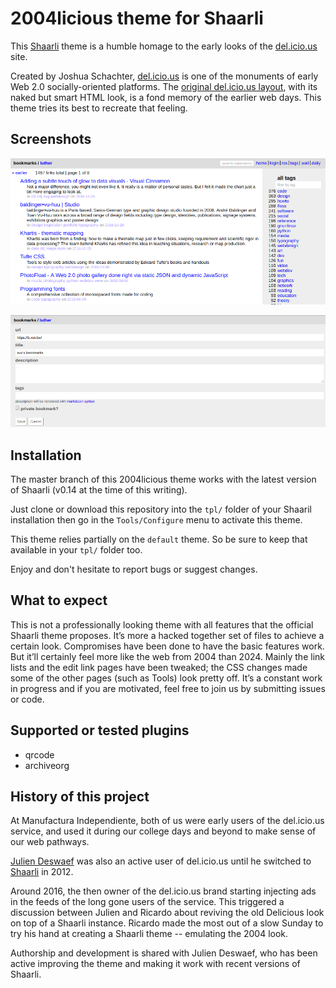 2004licious theme for Shaarli
=============================

This [Shaarli](https://github.com/shaarli/shaarli) theme is a humble homage to the early looks of the 
[del.icio.us](http://del.icio.us) site.

Created by Joshua Schachter, [del.icio.us](https://en.wikipedia.org/wiki/Delicious_(website)) is one of the 
monuments of early Web 2.0 socially-oriented platforms. The [original del.icio.us layout](https://www.flickr.com/photos/joshu/albums/72157600740166824/), 
with its naked but smart HTML look, is a fond memory of the earlier web days. This theme tries its best to 
recreate that feeling.

Screenshots
-----------
![Index page](https://raw.githubusercontent.com/ManufacturaInd/shaarli-2004licious-theme/master/sample-screenshots/index.png)

![Add a link page](https://github.com/ManufacturaInd/shaarli-2004licious-theme/raw/master/sample-screenshots/add.png)

Installation
------------
The master branch of this 2004licious theme works with the latest version of Shaarli (v0.14 at the time of this 
writing).

Just clone or download this repository into the `tpl/` folder of your Shaaril installation then go in the 
`Tools/Configure` menu to activate this theme.

This theme relies partially on the `default` theme. So be sure to keep that available in your `tpl/` folder too.

Enjoy and don't hesitate to report bugs or suggest changes.

What to expect
--------------
This is not a professionally looking theme with all features that the official Shaarli theme proposes.
It’s more a hacked together set of files to achieve a certain look. Compromises have been done to have the basic
features work. But it’ll certainly feel more like the web from 2004 than 2024. Mainly the link lists and the edit 
link pages have been tweaked; the CSS changes made some of the other pages (such as Tools) look pretty off. 
It’s a constant work in progress and if you are motivated, feel free to join us by submitting issues or code.

Supported or tested plugins
---------------------------
 - qrcode
 - archiveorg

History of this project
-----------------------
At Manufactura Independiente, both of us were early users of the del.icio.us service, and used it during our 
college days and beyond to make sense of our web pathways.

[Julien Deswaef](http://xuv.be) was also an active user of del.icio.us until he switched to 
[Shaarli](https://github.com/shaarli/shaarli) in 2012.

Around 2016, the then owner of the del.icio.us brand starting injecting ads in the feeds of the long gone users 
of the service. This triggered a discussion between Julien and Ricardo about reviving the old Delicious look on 
top of a Shaarli instance. Ricardo made the most out of a slow Sunday to try his hand at creating a Shaarli 
theme -- emulating the 2004 look.

Authorship and development is shared with Julien Deswaef, who has been active improving the theme and making it 
work with recent versions of Shaarli.
